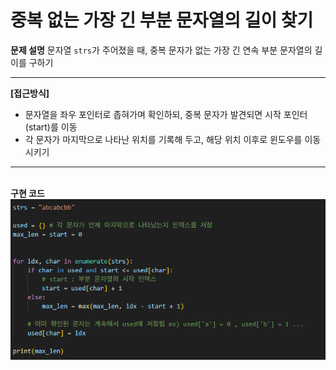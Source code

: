 # 중복 없는 가장 긴 부분 문자열의 길이 찾기

**문제 설명**
문자열 `strs`가 주어졌을 때, 중복 문자가 없는 가장 긴 연속 부분 문자열의 길이를 구하기

---

**[접근방식]**
- 문자열을 좌우 포인터로 좁혀가며 확인하되, 중복 문자가 발견되면 시작 포인터(start)를 이동
- 각 문자가 마지막으로 나타난 위치를 기록해 두고, 해당 위치 이후로 윈도우를 이동시키기

---

<br>**구현 코드**<br>
<img src="./images/code.png"/><br>

